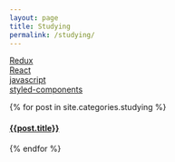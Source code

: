 ```yaml
---
layout: page
title: Studying
permalink: /studying/
---
```


[Redux](http://aejijeon.github.io/studying/redux)  
[React](http://aejijeon.github.io/studying/react)  
[javascript](http://aejijeon.github.io/studying/javascript)  
[styled-components](http://aejijeon.github.io/studying/styledcomponent)

<div>

{% for post in site.categories.studying %}

  <article class="archive-item">
    <h4><a href="{{ site.baseurl }}{{ post.url }}">{{post.title}}</a></h4>
  </article>
  {% endfor %}
 
</div>
